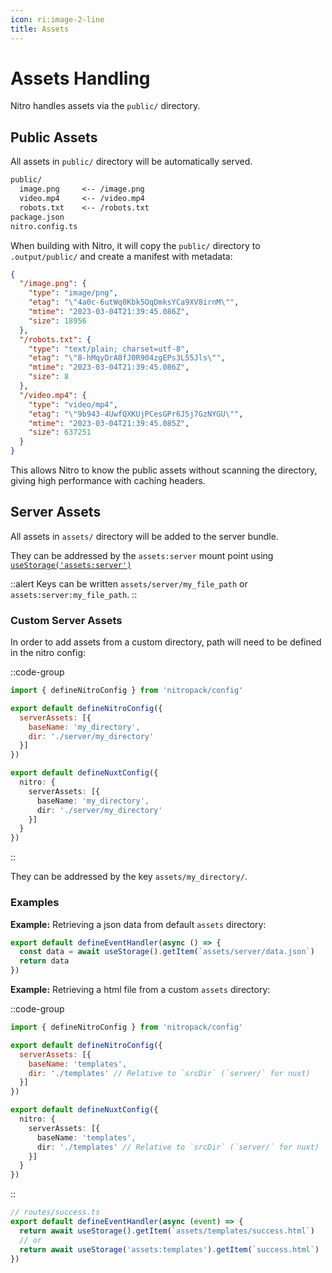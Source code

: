 ```yaml
---
icon: ri:image-2-line
title: Assets
---
```


# Assets Handling

Nitro handles assets via the `public/` directory.

## Public Assets

All assets in `public/` directory will be automatically served.

```md
public/
  image.png     <-- /image.png
  video.mp4     <-- /video.mp4
  robots.txt    <-- /robots.txt
package.json
nitro.config.ts
```

When building with Nitro, it will copy the `public/` directory to `.output/public/` and create a manifest with metadata:

```json
{
  "/image.png": {
    "type": "image/png",
    "etag": "\"4a0c-6utWq0Kbk5OqDmksYCa9XV8irnM\"",
    "mtime": "2023-03-04T21:39:45.086Z",
    "size": 18956
  },
  "/robots.txt": {
    "type": "text/plain; charset=utf-8",
    "etag": "\"8-hMqyDrA8fJ0R904zgEPs3L55Jls\"",
    "mtime": "2023-03-04T21:39:45.086Z",
    "size": 8
  },
  "/video.mp4": {
    "type": "video/mp4",
    "etag": "\"9b943-4UwfQXKUjPCesGPr6J5j7GzNYGU\"",
    "mtime": "2023-03-04T21:39:45.085Z",
    "size": 637251
  }
}
```

This allows Nitro to know the public assets without scanning the directory, giving high performance with caching headers.

## Server Assets

All assets in `assets/` directory will be added to the server bundle.

They can be addressed by the `assets:server` mount point using [`useStorage('assets:server')`](/guide/storage)

::alert
Keys can be written `assets/server/my_file_path` or `assets:server:my_file_path`.
::

### Custom Server Assets

In order to add assets from a custom directory, path will need to be defined in the nitro config:

::code-group
```js [nitro.config.ts]
import { defineNitroConfig } from 'nitropack/config'

export default defineNitroConfig({
  serverAssets: [{
    baseName: 'my_directory',
    dir: './server/my_directory'
  }]
})
```
```ts [nuxt.config.ts]
export default defineNuxtConfig({
  nitro: {
    serverAssets: [{
      baseName: 'my_directory',
      dir: './server/my_directory'
    }]
  }
})
```
::

They can be addressed by the key `assets/my_directory/`.

### Examples

**Example:** Retrieving a json data from default `assets` directory:

```js
export default defineEventHandler(async () => {
  const data = await useStorage().getItem(`assets/server/data.json`)
  return data
})
```

**Example:** Retrieving a html file from a custom `assets` directory:

::code-group
```js [nitro.config.ts]
import { defineNitroConfig } from 'nitropack/config'

export default defineNitroConfig({
  serverAssets: [{
    baseName: 'templates',
    dir: './templates' // Relative to `srcDir` (`server/` for nuxt)
  }]
})
```
```ts [nuxt.config.ts]
export default defineNuxtConfig({
  nitro: {
    serverAssets: [{
      baseName: 'templates',
      dir: './templates' // Relative to `srcDir` (`server/` for nuxt)
    }]
  }
})
```
::

```js
// routes/success.ts
export default defineEventHandler(async (event) => {
  return await useStorage().getItem(`assets/templates/success.html`)
  // or
  return await useStorage('assets:templates').getItem(`success.html`)
})
```

